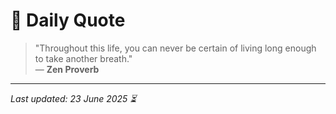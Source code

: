 # 📜 Daily Quote

> "Throughout this life, you can never be certain of living long enough to take another breath."  
> — **Zen Proverb**

---

_Last updated: 23 June 2025 ⏳_
